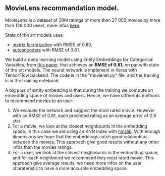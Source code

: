 ## MovieLens recommandation model.
MovieLens is a dataset of 20M ratings of more than 27 000 movies by more than 138 000 users, more infos [here](https://grouplens.org/datasets/movielens/).

State of the art models uses:
* [matrix factorization](https://docs.treasuredata.com/articles/hivemall-movielens20m-fm) with RMSE of 0.80,
* [autoencoders](https://arxiv.org/pdf/1606.07659.pdf) with RMSE of 0.81.

We build a deep learning model using Entity Embeddings for Categorical Variables, from [this paper](https://arxiv.org/abs/1604.06737), that achieves an **RMSE of 0.81**, on par with state of the art models.
The neural network is implement in Keras with TensorFlow backend. The code is in the "movienet.py" file, and the training is in the training notebook.

A big plus of entity embedding is that during the training we compute an embedding space of movies and users. 
Hence, we have differents methods to recommand movies to an user:
1. We evaluate the network and suggest the most rated movie. However with an RMSE of 0.81, each predicted rating as an average error of 0.8 star.
2. For a movie, we look at the closest neighbourds in the embedding space. In this case we are using an KNN index with [nmslib](https://github.com/nmslib/nmslib). With enough dimensions we hope that the embeddings catch good relationhips between the movies. This approach give good results without any other infos than the movies ratings.
3. For a user, we look at the closest neighbourds in the embedding space, and for each neighbourd we recommand they most rated movie. This approach give average results, we need more infos on the user charateristic to have a more accurate embedding space.


